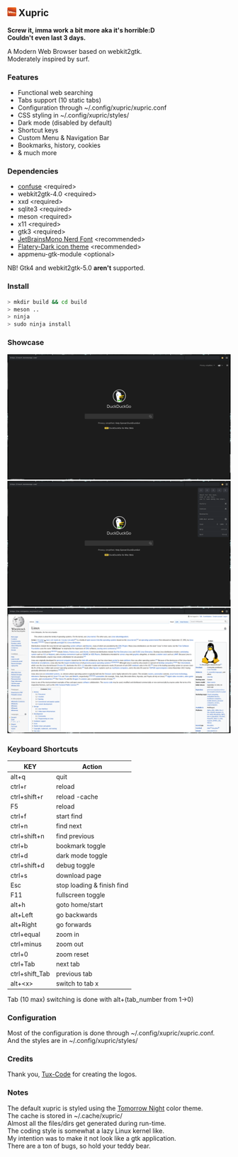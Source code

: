 ## <img src="res/xupric.png" width=20> Xupric
__Screw it, imma work a bit more aka it's horrible:D\
Couldn't even last 3 days.__

A Modern Web Browser based on webkit2gtk.\
Moderately inspired by surf.

### Features
* Functional web searching
* Tabs support (10 static tabs)
* Configuration through ~/.config/xupric/xupric.conf
* CSS styling in ~/.config/xupric/styles/
* Dark mode (disabled by default)
* Shortcut keys
* Custom Menu & Navigation Bar
* Bookmarks, history, cookies
* & much more

### Dependencies
* <a href="https://github.com/libconfuse/libconfuse">confuse</a> \<required\>
* webkit2gtk-4.0 \<required\>
* xxd \<required\>
* sqlite3 \<required\>
* meson \<required\>
* x11 \<required\>
* gtk3 \<required\>
* <a href="https://www.nerdfonts.com/font-downloads">JetBrainsMono Nerd Font</a> \<recommended\>
* <a href="https://github.com/cbrnix/Flatery">Flatery-Dark icon theme</a> \<recommended\>
* appmenu-gtk-module \<optional\>

NB! Gtk4 and webkit2gtk-5.0 __aren't__ supported.

### Install
```sh
> mkdir build && cd build
> meson ..
> ninja
> sudo ninja install
```

### Showcase
<img src="res/previews/xupric_start.png">
<img src="res/previews/xupric_menu.png">
<img src="res/previews/xupric_wiki.png">

### Keyboard Shortcuts
| KEY            | Action           |
| ------         | -----            |
| alt+q          | quit             |
| ctrl+r         | reload           |
| ctrl+shift+r   | reload -cache    |
| F5             | reload           |
| ctrl+f         | start find       |
| ctrl+n         | find next        |
| ctrl+shift+n   | find previous    |
| ctrl+b         | bookmark toggle  |
| ctrl+d         | dark mode toggle |
| ctrl+shift+d   | debug toggle     |
| ctrl+s         | download page    |
| Esc            | stop loading & finish find|
| F11            | fullscreen toggle|
| alt+h          | goto home/start  |
| alt+Left       | go backwards     |
| alt+Right      | go forwards      |
| ctrl+equal     | zoom in          |
| ctrl+minus     | zoom out         |
| ctrl+0         | zoom reset       |
| ctrl+Tab       | next tab         |
| ctrl+shift_Tab | previous tab     |
| alt+\<x\>      | switch to tab x  |

Tab (10 max) switching is done with alt+(tab_number from 1->0)

### Configuration
Most of the configuration is done through ~/.config/xupric/xupric.conf.\
And the styles are in ~/.config/xupric/styles/

### Credits
Thank you, <a href="https://github.com/Tux-Code">Tux-Code</a> for creating the logos.

### Notes
The default xupric is styled using the <a href="https://github.com/ChrisKempson/Tomorrow-Theme">Tomorrow Night</a> color theme.\
The cache is stored in ~/.cache/xupric/\
Almost all the files/dirs get generated during run-time.\
The coding style is somewhat a lazy Linux kernel like.\
My intention was to make it not look like a gtk application.\
There are a ton of bugs, so hold your teddy bear.

